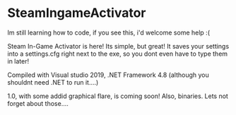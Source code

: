 # SteamIngameActivator
Im still learning how to code, if you see this, i'd welcome some help :(

Steam In-Game Activator is here! Its simple, but great!
It saves your settings into a settings.cfg right next to the exe, so you dont even have to type them in later!

Compiled with Visual studio 2019, .NET Framework 4.8 (although you shouldnt need .NET to run it....)

1.0, with some addid graphical flare, is coming soon!
Also, binaries. Lets not forget about those....
